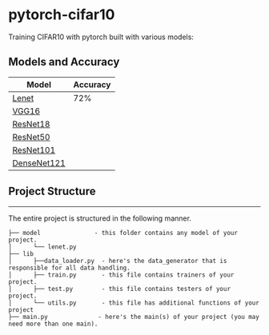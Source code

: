 # pytorch-cifar10
Training CIFAR10 with pytorch built with various models:

## Models and Accuracy
| Model             |Accuracy|
| ----------------- |--------|
| [Lenet](http://yann.lecun.com/exdb/lenet/)            |72%|
| [VGG16](https://arxiv.org/abs/1409.1556)              | 
| [ResNet18](https://arxiv.org/abs/1512.03385)          |
| [ResNet50](https://arxiv.org/abs/1512.03385)          |
| [ResNet101](https://arxiv.org/abs/1512.03385)         |
| [DenseNet121](https://arxiv.org/abs/1608.06993)       |

## Project Structure
--------------
The entire project is structured in the following manner.
```
├── model               - this folder contains any model of your project.
│      └── lenet.py
├── lib  
│      ├──data_loader.py  - here's the data_generator that is responsible for all data handling.
│      ├── train.py       - this file contains trainers of your project.
│      ├── test.py        - this file contains testers of your project.
│      └── utils.py       - this file has additional functions of your project
├── main.py              - here's the main(s) of your project (you may need more than one main).
```
